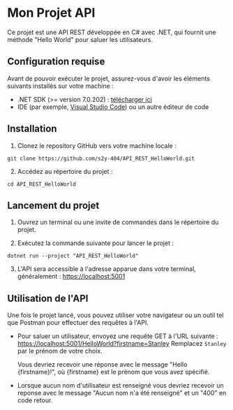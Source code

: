 # Mon Projet API

Ce projet est une API REST développée en C# avec .NET, qui fournit une méthode "Hello World" pour saluer les utilisateurs.

## Configuration requise

Avant de pouvoir exécuter le projet, assurez-vous d'avoir les éléments suivants installés sur votre machine :

- .NET SDK (>= version 7.0.202) : [télécharger ici](https://dotnet.microsoft.com/download)
- IDE (par exemple, [Visual Studio Code](https://code.visualstudio.com/)) ou un autre éditeur de code

## Installation

1. Clonez le repository GitHub vers votre machine locale :

```
git clone https://github.com/s2y-404/API_REST_HelloWorld.git
```

2. Accédez au répertoire du projet :

```
cd API_REST_HelloWorld
```

## Lancement du projet

1. Ouvrez un terminal ou une invite de commandes dans le répertoire du projet.

2. Exécutez la commande suivante pour lancer le projet :

```
dotnet run --project "API_REST_HelloWorld"
```

3. L'API sera accessible à l'adresse apparue dans votre terminal, généralement : [https://localhost:5001](https://localhost:5001)

## Utilisation de l'API

Une fois le projet lancé, vous pouvez utiliser votre navigateur ou un outil tel que Postman pour effectuer des requêtes à l'API.

- Pour saluer un utilisateur, envoyez une requête GET à l'URL suivante : [https://localhost:5001/HelloWorld?firstname=Stanley](https://localhost:5001/HelloWorld?firstname=Stanley)
   Remplacez `Stanley` par le prénom de votre choix.

   Vous devriez recevoir une réponse avec le message "Hello {firstname}!", où {firstname} est le prénom que vous avez spécifié.

- Lorsque aucun nom d'utilisateur est renseigné vous devriez recevoir un reponse avec le message "Aucun nom n'a été renseigné" et un "400" en code retour.
